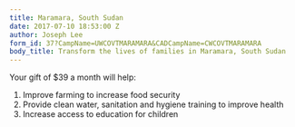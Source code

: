 ```yaml
---
title: Maramara, South Sudan
date: 2017-07-10 18:53:00 Z
author: Joseph Lee
form_id: 37?CampName=UWCOVTMARAMARA&CADCampName=CWCOVTMARAMARA
body_title: Transform the lives of families in Maramara, South Sudan
---
```


Your gift of $39 a month will help:

1. Improve farming to increase food security
2. Provide clean water, sanitation and hygiene training to improve health
3. Increase access to education for children
